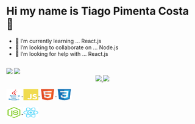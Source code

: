 # Hi my name is Tiago Pimenta Costa 👋


* 🌱 I’m currently learning ... React.js
* 👯 I’m looking to collaborate on ... Node.js
* 🤔 I’m looking for help with ... React.js

<!--
* 📫 How to reach me: ... tiagopimcosta@gmail.com
* 🔭 I’m currently working on ... 
* 😄 Pronouns: ...
* ⚡ Fun fact: ...
* 💬 Ask me about ... Anything
-->

##

<div>
  <a href = "mailto:tiagopimcosta@gmail.com"><img src="https://img.shields.io/badge/Gmail-D14836?style=for-the-badge&logo=gmail&logoColor=white" target="_blank"></a>
  <a href="https://www.linkedin.com/in/tiagopimcosta/" target="_blank"><img src="https://img.shields.io/badge/-LinkedIn-%230077B5?style=for-the-badge&logo=linkedin&logoColor=white" target="_blank"></a>   
</div>

<div align="center">
  <a href="https://github.com/TiagoPimCosta">
  <img height="160em" src="https://github-readme-stats.vercel.app/api?username=tiagopimcosta&show_icons=true&theme=react&include_all_commits=true&count_private=true"/>
  <img height="160em" src="https://github-readme-stats.vercel.app/api/top-langs/?username=tiagopimcosta&layout=compact&langs_count=7&theme=react"/>
</div>
<div style="display: inline_block"><br />
  <img align="center" alt="Java" height="30" width="40" src="https://raw.githubusercontent.com/devicons/devicon/master/icons/java/java-original.svg">
  <img align="center" alt="Javascript" height="30" width="40" src="https://raw.githubusercontent.com/devicons/devicon/master/icons/javascript/javascript-plain.svg">
  <img align="center" alt="HTML" height="30" width="40" src="https://raw.githubusercontent.com/devicons/devicon/master/icons/html5/html5-original.svg">
  <img align="center" alt="CSS" height="30" width="40" src="https://raw.githubusercontent.com/devicons/devicon/master/icons/css3/css3-original.svg">
  </div>
<div style="display: inline_block"><br />
  <img align="center" alt="Node.js" height="30" width="40" src="https://raw.githubusercontent.com/devicons/devicon/master/icons/nodejs/nodejs-original.svg">
  <img align="center" alt="React" height="30" width="40" src="https://raw.githubusercontent.com/devicons/devicon/master/icons/react/react-original.svg">
</div>

